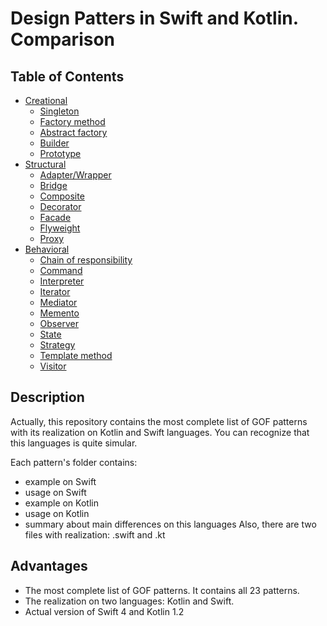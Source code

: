 # Design Patters in Swift and Kotlin. Comparison

## Table of Contents

* [Creational](#creational)
	* [Singleton](Creational/Singleton/README.md)
	* [Factory method](Creational/FactoryMethod/README.md)
	* [Abstract factory](Creational/AbstractFactory/README.md)
	* [Builder](Creational/Builder/README.md)
	* [Prototype](Creational/Prototype/README.md)
* [Structural](#structural)
	* [Adapter/Wrapper](Structural/Adapter-Wrapper/README.md)
	* [Bridge](Structural/Bridge/README.md)
	* [Composite](Structural/Composite/README.md)
	* [Decorator](Structural/Decorator/README.md)
	* [Facade](Structural/Facade/README.md)
	* [Flyweight](Structural/Flyweight/README.md)
	* [Proxy](Structural/Proxy/README.md)
* [Behavioral](#behavioral)
	* [Chain of responsibility](Behavioral/ChainOfResponsibility/README.md)
	* [Command](Behavioral/Command/README.md)
	* [Interpreter](Behavioral/Interpreter/README.md)
	* [Iterator](Behavioral/Iterator/README.md)
	* [Mediator](Behavioral/Mediator/README.md)
	* [Memento](Behavioral/Memento/README.md)
	* [Observer](Behavioral/Observer/README.md)
	* [State](Behavioral/State/README.md)
	* [Strategy](Behavioral/StrategyREADME.md)
	* [Template method](Behavioral/TemplateMethod/README.md)
	* [Visitor](Behavioral/Visitor/README.md)

## Description

Actually, this repository contains the most complete list of GOF patterns with its realization on Kotlin and Swift languages. You can recognize that this languages is quite simular.

Each pattern's folder contains:
- example on Swift
- usage on Swift
- example on Kotlin
- usage on Kotlin
- summary about main differences on this languages
Also, there are two files with realization: .swift and .kt

## Advantages

- The most complete list of GOF patterns. It contains all 23 patterns.
- The realization on two languages: Kotlin and Swift.
- Actual version of Swift 4 and Kotlin 1.2
